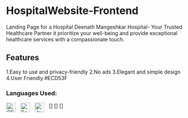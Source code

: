 # HospitalWebsite-Frontend
Landing Page for a Hospital Deenath Mangeshkar Hospital- Your Trusted Healthcare Partner  it  prioritize your well-being and provide exceptional healthcare services with a compassionate touch. 

## Features
1.Easy to use and privacy-friendly
2.No ads
3.Elegant and simple design
4.User Friendly
#ECD53F

### Languages Used:


[<img align="left" alt="CSS3" width="26px" src="https://cdn.jsdelivr.net/gh/devicons/devicon/icons/css3/css3-original.svg" style="padding-right:10px;" />]
[<img align="left" alt="Sass" width="26px" src="https://cdn.jsdelivr.net/gh/devicons/devicon/icons/sass/sass-original.svg" style="padding-right:10px;" />]
[<img align="left" alt="JavaScript" width="26px" src="https://cdn.jsdelivr.net/gh/devicons/devicon/icons/javascript/javascript-original.svg" style="padding-right:10px;" />]

<br />
<br />
